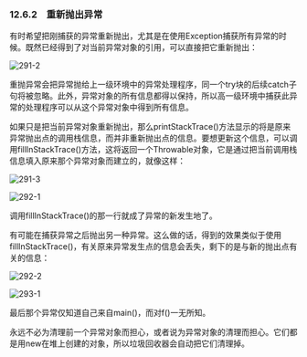 ### 12.6.2　重新抛出异常

有时希望把刚捕获的异常重新抛出，尤其是在使用Exception捕获所有异常的时候。既然已经得到了对当前异常对象的引用，可以直接把它重新抛出：

![291-2](../Images/image03018.jpeg)

重抛异常会把异常抛给上一级环境中的异常处理程序，同一个try块的后续catch子句将被忽略。此外，异常对象的所有信息都得以保持，所以高一级环境中捕获此异常的处理程序可以从这个异常对象中得到所有信息。

如果只是把当前异常对象重新抛出，那么printStackTrace()方法显示的将是原来异常抛出点的调用栈信息，而并非重新抛出点的信息。要想更新这个信息，可以调用fillInStackTrace()方法，这将返回一个Throwable对象，它是通过把当前调用栈信息填入原来那个异常对象而建立的，就像这样：

![291-3](../Images/image03019.jpeg)

![292-1](../Images/image03020.jpeg)

调用fillInStackTrace()的那一行就成了异常的新发生地了。

有可能在捕获异常之后抛出另一种异常。这么做的话，得到的效果类似于使用fillInStackTrace()，有关原来异常发生点的信息会丢失，剩下的是与新的抛出点有关的信息：

![292-2](../Images/image03021.jpeg)

![293-1](../Images/image03022.jpeg)

最后那个异常仅知道自己来自main()，而对f()一无所知。

永远不必为清理前一个异常对象而担心，或者说为异常对象的清理而担心。它们都是用new在堆上创建的对象，所以垃圾回收器会自动把它们清理掉。